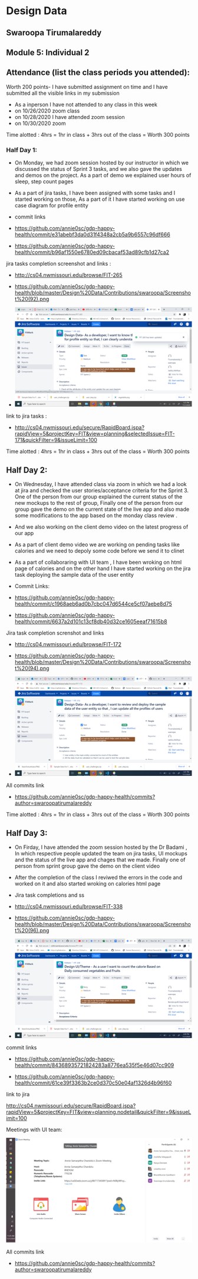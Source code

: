 # Design Data 
## Swaroopa Tirumalareddy
## Module 5: Individual 2
## Attendance (list the class periods you attended):
Worth 200 points- I have submitted assignment on time and I have submitted all the visible links in my submission 
- As a inperson I have not attended to any class in this week 
- on 10/26/2020 zoom class 
- on 10/28/2020 I have attended zoom session
- on 10/30/2020 zoom

Time alotted : 4hrs = 1hr in class + 3hrs out of the class = Worth 300 points

### Half Day 1:
- On Monday, we had zoom session hosted by our instructor in which we discussed the status of Sprint 3 tasks, and we also gave the updates and demos on the project. As a part of demo we explained user hours of sleep, step count pages 
- As a part of jira tasks, I have been assigned with some tasks and I started working on those, As a part of it I have started working on use case diagram for profile entity

- commit links

- https://github.com/annie0sc/gdp-happy-health/commit/e31abebf3da0d31f4348a2cb5a9b6557c96df666 

- https://github.com/annie0sc/gdp-happy-health/commit/b96af1550e6780ed09cbacaf53ad89cfb1d27ca2

jira tasks completion screenshot and links :

- http://cs04.nwmissouri.edu/browse/FIT-265

- https://github.com/annie0sc/gdp-happy-health/blob/master/Design%20Data/Contributions/swaroopa/Screenshot%20(92).png

- ![image](https://github.com/annie0sc/gdp-happy-health/blob/master/Design%20Data/Contributions/swaroopa/Screenshot%20(93).png)

link to jira tasks :

- http://cs04.nwmissouri.edu/secure/RapidBoard.jspa?rapidView=5&projectKey=FIT&view=planning&selectedIssue=FIT-171&quickFilter=9&issueLimit=100

Time alotted : 4hrs = 1hr in class + 3hrs out of the class = Worth 300 points

## Half Day 2:
- On Wednesday, I have attended class via zoom in which we had a look at jira and checked the user stories/acceptance criteria for the Sprint 3. One of the person from our group explained the current status of the new mockups to the rest of group, Finally one of the person from our group gave the demo on the current state of the live app and also made some modifications to the app based on the monday class review .
- And we also working on the client demo video on the latest progress of our app 
- As a part of client demo video we are working on pending tasks like calories and we need to depoly some code before we send it to clinet
- As a part of collaboraring with UI team , I have been wroking on html page of calories and on the other hand I have started working on the jira task deploying the sample data of the user entity 
- Commit Links:

- https://github.com/annie0sc/gdp-happy-health/commit/c1968aeb6ad0b7cbc047d6544ce5cf07aebe8d75 

- https://github.com/annie0sc/gdp-happy-health/commit/6637a2d101c13cf8db40d32ce1605eeaf71615b8

Jira task completion screnshot and  links 

-  http://cs04.nwmissouri.edu/browse/FIT-172

- https://github.com/annie0sc/gdp-happy-health/blob/master/Design%20Data/Contributions/swaroopa/Screenshot%20(94).png

- ![image](https://github.com/annie0sc/gdp-happy-health/blob/master/Design%20Data/Contributions/swaroopa/Screenshot%20(95).png)

All commits link 
- https://github.com/annie0sc/gdp-happy-health/commits?author=swaroopatirumalareddy

Time alotted : 4hrs = 1hr in class + 3hrs out of the class = Worth 300 points
## Half Day 3:
-  On Firday, I have attended the zoom session hosted by the Dr Badami , In which respective people updated the team on jira tasks, UI mockups and the status of the live app and chages that we made. Finally one of person from sprint group gave the demo on the client video  
- After the completion of the class I reviwed the errors in the code and worked on it and also started wroking on calories html page 
- Jira task completions and ss

- http://cs04.nwmissouri.edu/browse/FIT-338

- https://github.com/annie0sc/gdp-happy-health/blob/master/Design%20Data/Contributions/swaroopa/Screenshot%20(96).png

- ![image](https://github.com/annie0sc/gdp-happy-health/blob/master/Design%20Data/Contributions/swaroopa/Screenshot%20(97).png)

commit links 

- https://github.com/annie0sc/gdp-happy-health/commit/84368935721824283a8776ea535f5e46d07cc909

- https://github.com/annie0sc/gdp-happy-health/commit/61ce39f3363b2ce0d370c50e04af1326d4b96f60

link to jira

http://cs04.nwmissouri.edu/secure/RapidBoard.jspa?rapidView=5&projectKey=FIT&view=planning.nodetail&quickFilter=9&issueLimit=100

Meetings with UI team:

![image](https://github.com/annie0sc/gdp-happy-health/blob/master/Design%20Data/Contributions/swaroopa/meeting%20with%20UI.jpeg)

All commits link 

- https://github.com/annie0sc/gdp-happy-health/commits?author=swaroopatirumalareddy


